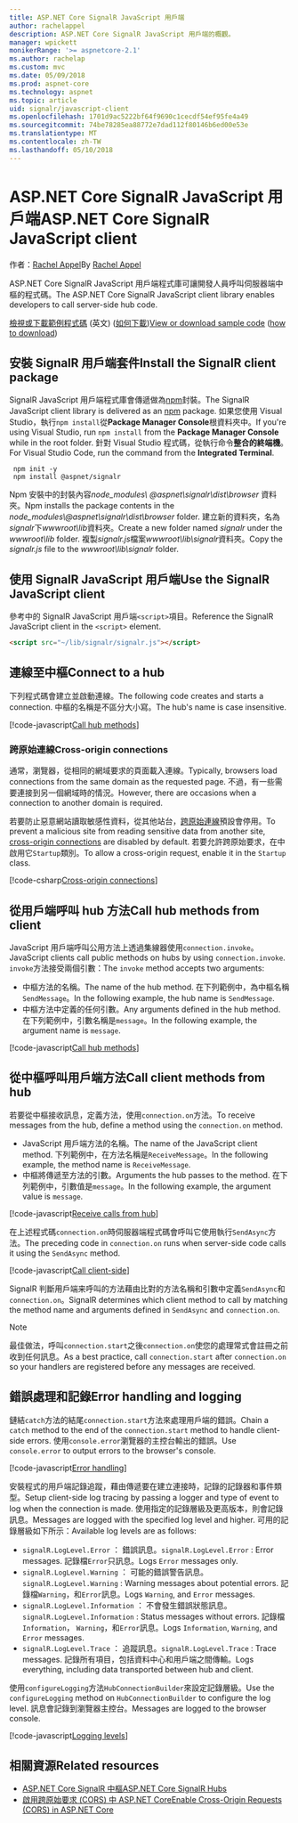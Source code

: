 ```yaml
---
title: ASP.NET Core SignalR JavaScript 用戶端
author: rachelappel
description: ASP.NET Core SignalR JavaScript 用戶端的概觀。
manager: wpickett
monikerRange: '>= aspnetcore-2.1'
ms.author: rachelap
ms.custom: mvc
ms.date: 05/09/2018
ms.prod: aspnet-core
ms.technology: aspnet
ms.topic: article
uid: signalr/javascript-client
ms.openlocfilehash: 1701d9ac5222bf64f9690c1cecdf54ef95fe4a49
ms.sourcegitcommit: 74be78285ea88772e7dad112f80146b6ed00e53e
ms.translationtype: MT
ms.contentlocale: zh-TW
ms.lasthandoff: 05/10/2018
---
```

# <a name="aspnet-core-signalr-javascript-client"></a><span data-ttu-id="058f9-103">ASP.NET Core SignalR JavaScript 用戶端</span><span class="sxs-lookup"><span data-stu-id="058f9-103">ASP.NET Core SignalR JavaScript client</span></span>

<span data-ttu-id="058f9-104">作者：[Rachel Appel](http://twitter.com/rachelappel)</span><span class="sxs-lookup"><span data-stu-id="058f9-104">By [Rachel Appel](http://twitter.com/rachelappel)</span></span>

<span data-ttu-id="058f9-105">ASP.NET Core SignalR JavaScript 用戶端程式庫可讓開發人員呼叫伺服器端中樞的程式碼。</span><span class="sxs-lookup"><span data-stu-id="058f9-105">The ASP.NET Core SignalR JavaScript client library enables developers to call server-side hub code.</span></span>

<span data-ttu-id="058f9-106">[檢視或下載範例程式碼](https://github.com/aspnet/Docs/tree/live/aspnetcore/signalr/javascript-client/sample) \(英文\) ([如何下載](xref:tutorials/index#how-to-download-a-sample))</span><span class="sxs-lookup"><span data-stu-id="058f9-106">[View or download sample code](https://github.com/aspnet/Docs/tree/live/aspnetcore/signalr/javascript-client/sample) ([how to download](xref:tutorials/index#how-to-download-a-sample))</span></span>

## <a name="install-the-signalr-client-package"></a><span data-ttu-id="058f9-107">安裝 SignalR 用戶端套件</span><span class="sxs-lookup"><span data-stu-id="058f9-107">Install the SignalR client package</span></span>

<span data-ttu-id="058f9-108">SignalR JavaScript 用戶端程式庫會傳遞做為[npm](https://www.npmjs.com/)封裝。</span><span class="sxs-lookup"><span data-stu-id="058f9-108">The SignalR JavaScript client library is delivered as an [npm](https://www.npmjs.com/) package.</span></span> <span data-ttu-id="058f9-109">如果您使用 Visual Studio，執行`npm install`從**Package Manager Console**根資料夾中。</span><span class="sxs-lookup"><span data-stu-id="058f9-109">If you're using Visual Studio, run `npm install` from the **Package Manager Console** while in the root folder.</span></span> <span data-ttu-id="058f9-110">針對 Visual Studio 程式碼，從執行命令**整合的終端機**。</span><span class="sxs-lookup"><span data-stu-id="058f9-110">For Visual Studio Code, run the command from the **Integrated Terminal**.</span></span>

  ```console
   npm init -y
   npm install @aspnet/signalr
  ```

<span data-ttu-id="058f9-111">Npm 安裝中的封裝內容*node_modules\\ @aspnet\signalr\dist\browser* 資料夾。</span><span class="sxs-lookup"><span data-stu-id="058f9-111">Npm installs the package contents in the *node_modules\\@aspnet\signalr\dist\browser* folder.</span></span> <span data-ttu-id="058f9-112">建立新的資料夾，名為*signalr*下*wwwroot\\lib*資料夾。</span><span class="sxs-lookup"><span data-stu-id="058f9-112">Create a new folder named *signalr* under the *wwwroot\\lib* folder.</span></span> <span data-ttu-id="058f9-113">複製*signalr.js*檔案*wwwroot\lib\signalr*資料夾。</span><span class="sxs-lookup"><span data-stu-id="058f9-113">Copy the *signalr.js* file to the *wwwroot\lib\signalr* folder.</span></span>

## <a name="use-the-signalr-javascript-client"></a><span data-ttu-id="058f9-114">使用 SignalR JavaScript 用戶端</span><span class="sxs-lookup"><span data-stu-id="058f9-114">Use the SignalR JavaScript client</span></span>

<span data-ttu-id="058f9-115">參考中的 SignalR JavaScript 用戶端`<script>`項目。</span><span class="sxs-lookup"><span data-stu-id="058f9-115">Reference the SignalR JavaScript client in the `<script>` element.</span></span>

```html
<script src="~/lib/signalr/signalr.js"></script>
```

## <a name="connect-to-a-hub"></a><span data-ttu-id="058f9-116">連線至中樞</span><span class="sxs-lookup"><span data-stu-id="058f9-116">Connect to a hub</span></span>

<span data-ttu-id="058f9-117">下列程式碼會建立並啟動連線。</span><span class="sxs-lookup"><span data-stu-id="058f9-117">The following code creates and starts a connection.</span></span> <span data-ttu-id="058f9-118">中樞的名稱是不區分大小寫。</span><span class="sxs-lookup"><span data-stu-id="058f9-118">The hub's name is case insensitive.</span></span>

[!code-javascript[Call hub methods](javascript-client/sample/wwwroot/js/chat.js?range=9-12,28)]

### <a name="cross-origin-connections"></a><span data-ttu-id="058f9-119">跨原始連線</span><span class="sxs-lookup"><span data-stu-id="058f9-119">Cross-origin connections</span></span>

<span data-ttu-id="058f9-120">通常，瀏覽器，從相同的網域要求的頁面載入連線。</span><span class="sxs-lookup"><span data-stu-id="058f9-120">Typically, browsers load connections from the same domain as the requested page.</span></span> <span data-ttu-id="058f9-121">不過，有一些需要連接到另一個網域時的情況。</span><span class="sxs-lookup"><span data-stu-id="058f9-121">However, there are occasions when a connection to another domain is required.</span></span>

<span data-ttu-id="058f9-122">若要防止惡意網站讀取敏感性資料，從其他站台，[跨原始連線](xref:security/cors)預設會停用。</span><span class="sxs-lookup"><span data-stu-id="058f9-122">To prevent a malicious site from reading sensitive data from another site, [cross-origin connections](xref:security/cors) are disabled by default.</span></span> <span data-ttu-id="058f9-123">若要允許跨原始要求，在中啟用它`Startup`類別。</span><span class="sxs-lookup"><span data-stu-id="058f9-123">To allow a cross-origin request, enable it in the `Startup` class.</span></span>

[!code-csharp[Cross-origin connections](javascript-client/sample/Startup.cs?highlight=29-35,56)]

## <a name="call-hub-methods-from-client"></a><span data-ttu-id="058f9-124">從用戶端呼叫 hub 方法</span><span class="sxs-lookup"><span data-stu-id="058f9-124">Call hub methods from client</span></span>

<span data-ttu-id="058f9-125">JavaScript 用戶端呼叫公用方法上透過集線器使用`connection.invoke`。</span><span class="sxs-lookup"><span data-stu-id="058f9-125">JavaScript clients call public methods on hubs by using `connection.invoke`.</span></span> <span data-ttu-id="058f9-126">`invoke`方法接受兩個引數：</span><span class="sxs-lookup"><span data-stu-id="058f9-126">The `invoke` method accepts two arguments:</span></span>

* <span data-ttu-id="058f9-127">中樞方法的名稱。</span><span class="sxs-lookup"><span data-stu-id="058f9-127">The name of the hub method.</span></span> <span data-ttu-id="058f9-128">在下列範例中，為中樞名稱`SendMessage`。</span><span class="sxs-lookup"><span data-stu-id="058f9-128">In the following example, the hub name is `SendMessage`.</span></span>
* <span data-ttu-id="058f9-129">中樞方法中定義的任何引數。</span><span class="sxs-lookup"><span data-stu-id="058f9-129">Any arguments defined in the hub method.</span></span> <span data-ttu-id="058f9-130">在下列範例中，引數名稱是`message`。</span><span class="sxs-lookup"><span data-stu-id="058f9-130">In the following example, the argument name is `message`.</span></span>

[!code-javascript[Call hub methods](javascript-client/sample/wwwroot/js/chat.js?range=24)]

## <a name="call-client-methods-from-hub"></a><span data-ttu-id="058f9-131">從中樞呼叫用戶端方法</span><span class="sxs-lookup"><span data-stu-id="058f9-131">Call client methods from hub</span></span>

<span data-ttu-id="058f9-132">若要從中樞接收訊息，定義方法，使用`connection.on`方法。</span><span class="sxs-lookup"><span data-stu-id="058f9-132">To receive messages from the hub, define a method using the `connection.on` method.</span></span>

* <span data-ttu-id="058f9-133">JavaScript 用戶端方法的名稱。</span><span class="sxs-lookup"><span data-stu-id="058f9-133">The name of the JavaScript client method.</span></span> <span data-ttu-id="058f9-134">下列範例中，在方法名稱是`ReceiveMessage`。</span><span class="sxs-lookup"><span data-stu-id="058f9-134">In the following example, the method name is `ReceiveMessage`.</span></span>
* <span data-ttu-id="058f9-135">中樞將傳遞至方法的引數。</span><span class="sxs-lookup"><span data-stu-id="058f9-135">Arguments the hub passes to the method.</span></span> <span data-ttu-id="058f9-136">在下列範例中，引數值是`message`。</span><span class="sxs-lookup"><span data-stu-id="058f9-136">In the following example, the argument value is `message`.</span></span>

[!code-javascript[Receive calls from hub](javascript-client/sample/wwwroot/js/chat.js?range=14-19)]

<span data-ttu-id="058f9-137">在上述程式碼`connection.on`時伺服器端程式碼會呼叫它使用執行`SendAsync`方法。</span><span class="sxs-lookup"><span data-stu-id="058f9-137">The preceding code in `connection.on` runs when server-side code calls it using the `SendAsync` method.</span></span>

[!code-javascript[Call client-side](javascript-client/sample/hubs/chathub.cs?range=8-11)]

<span data-ttu-id="058f9-138">SignalR 判斷用戶端来呼叫的方法藉由比對的方法名稱和引數中定義`SendAsync`和`connection.on`。</span><span class="sxs-lookup"><span data-stu-id="058f9-138">SignalR determines which client method to call by matching the method name and arguments defined in `SendAsync` and `connection.on`.</span></span>

> [!NOTE]
> <span data-ttu-id="058f9-139">最佳做法，呼叫`connection.start`之後`connection.on`使您的處理常式會註冊之前收到任何訊息。</span><span class="sxs-lookup"><span data-stu-id="058f9-139">As a best practice, call `connection.start` after `connection.on` so your handlers are registered before any messages are received.</span></span>

## <a name="error-handling-and-logging"></a><span data-ttu-id="058f9-140">錯誤處理和記錄</span><span class="sxs-lookup"><span data-stu-id="058f9-140">Error handling and logging</span></span>

<span data-ttu-id="058f9-141">鏈結`catch`方法的結尾`connection.start`方法來處理用戶端的錯誤。</span><span class="sxs-lookup"><span data-stu-id="058f9-141">Chain a `catch` method to the end of the `connection.start` method to handle client-side errors.</span></span> <span data-ttu-id="058f9-142">使用`console.error`瀏覽器的主控台輸出的錯誤。</span><span class="sxs-lookup"><span data-stu-id="058f9-142">Use `console.error` to output errors to the browser's console.</span></span>

[!code-javascript[Error handling](javascript-client/sample/wwwroot/js/chat.js?range=28)]

<span data-ttu-id="058f9-143">安裝程式的用戶端記錄追蹤，藉由傳遞要在建立連接時，記錄的記錄器和事件類型。</span><span class="sxs-lookup"><span data-stu-id="058f9-143">Setup client-side log tracing by passing a logger and type of event to log when the connection is made.</span></span> <span data-ttu-id="058f9-144">使用指定的記錄層級及更高版本，則會記錄訊息。</span><span class="sxs-lookup"><span data-stu-id="058f9-144">Messages are logged with the specified log level and higher.</span></span> <span data-ttu-id="058f9-145">可用的記錄層級如下所示：</span><span class="sxs-lookup"><span data-stu-id="058f9-145">Available log levels are as follows:</span></span>

* <span data-ttu-id="058f9-146">`signalR.LogLevel.Error` ： 錯誤訊息。</span><span class="sxs-lookup"><span data-stu-id="058f9-146">`signalR.LogLevel.Error` : Error messages.</span></span> <span data-ttu-id="058f9-147">記錄檔`Error`只訊息。</span><span class="sxs-lookup"><span data-stu-id="058f9-147">Logs `Error` messages only.</span></span>
* <span data-ttu-id="058f9-148">`signalR.LogLevel.Warning` ： 可能的錯誤警告訊息。</span><span class="sxs-lookup"><span data-stu-id="058f9-148">`signalR.LogLevel.Warning` : Warning messages about potential errors.</span></span> <span data-ttu-id="058f9-149">記錄檔`Warning`，和`Error`訊息。</span><span class="sxs-lookup"><span data-stu-id="058f9-149">Logs `Warning`, and `Error` messages.</span></span>
* <span data-ttu-id="058f9-150">`signalR.LogLevel.Information` ： 不會發生錯誤狀態訊息。</span><span class="sxs-lookup"><span data-stu-id="058f9-150">`signalR.LogLevel.Information` : Status messages without errors.</span></span> <span data-ttu-id="058f9-151">記錄檔`Information`， `Warning`，和`Error`訊息。</span><span class="sxs-lookup"><span data-stu-id="058f9-151">Logs `Information`, `Warning`, and `Error` messages.</span></span>
* <span data-ttu-id="058f9-152">`signalR.LogLevel.Trace` ： 追蹤訊息。</span><span class="sxs-lookup"><span data-stu-id="058f9-152">`signalR.LogLevel.Trace` : Trace messages.</span></span> <span data-ttu-id="058f9-153">記錄所有項目，包括資料中心和用戶端之間傳輸。</span><span class="sxs-lookup"><span data-stu-id="058f9-153">Logs everything, including data transported between hub and client.</span></span>

<span data-ttu-id="058f9-154">使用`configureLogging`方法`HubConnectionBuilder`來設定記錄層級。</span><span class="sxs-lookup"><span data-stu-id="058f9-154">Use the `configureLogging` method on `HubConnectionBuilder` to configure the log level.</span></span> <span data-ttu-id="058f9-155">訊息會記錄到瀏覽器主控台。</span><span class="sxs-lookup"><span data-stu-id="058f9-155">Messages are logged to the browser console.</span></span>

[!code-javascript[Logging levels](javascript-client/sample/wwwroot/js/chat.js?range=9-12)]

## <a name="related-resources"></a><span data-ttu-id="058f9-156">相關資源</span><span class="sxs-lookup"><span data-stu-id="058f9-156">Related resources</span></span>

* [<span data-ttu-id="058f9-157">ASP.NET Core SignalR 中樞</span><span class="sxs-lookup"><span data-stu-id="058f9-157">ASP.NET Core SignalR Hubs</span></span>](xref:signalr/hubs)
* [<span data-ttu-id="058f9-158">啟用跨原始要求 (CORS) 中 ASP.NET Core</span><span class="sxs-lookup"><span data-stu-id="058f9-158">Enable Cross-Origin Requests (CORS) in ASP.NET Core</span></span>](xref:security/cors)